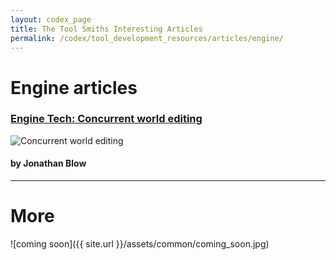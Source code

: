```yaml
---
layout: codex_page
title: The Tool Smiths Interesting Articles
permalink: /codex/tool_development_resources/articles/engine/
---
```


# Engine articles
### [Engine Tech: Concurrent world editing](http://the-witness.net/news/2011/12/engine-tech-concurrent-world-editing/)
![Concurrent world editing](http://the-witness.net/news/wp-content/uploads/2011/12/editor_shot-512x288.png)
#### by Jonathan Blow

------

# More
![coming soon]({{ site.url }}/assets/common/coming_soon.jpg)